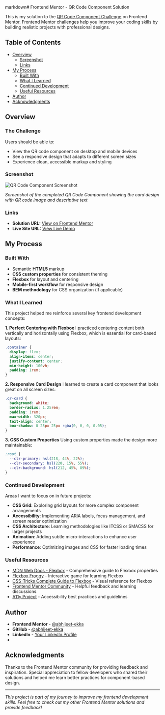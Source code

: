 markdown# Frontend Mentor - QR Code Component Solution

This is my solution to the [QR Code Component Challenge](https://www.frontendmentor.io/challenges/qr-code-component-iux_sIO_H) on Frontend Mentor. Frontend Mentor challenges help you improve your coding skills by building realistic projects with professional designs.

## Table of Contents

- [Overview](#overview)
  - [Screenshot](#screenshot)
  - [Links](#links)
- [My Process](#my-process)
  - [Built With](#built-with)
  - [What I Learned](#what-i-learned)
  - [Continued Development](#continued-development)
  - [Useful Resources](#useful-resources)
- [Author](#author)
- [Acknowledgments](#acknowledgments)

## Overview

### The Challenge

Users should be able to:

- View the QR code component on desktop and mobile devices
- See a responsive design that adapts to different screen sizes
- Experience clean, accessible markup and styling

### Screenshot

![QR Code Component Screenshot](./screenshot.jpg)

*Screenshot of the completed QR Code Component showing the card design with QR code image and descriptive text*

### Links

- **Solution URL:** [View on Frontend Mentor](https://www.frontendmentor.io/solutions/qr-code-component-abhijeet-ekka)
- **Live Site URL:** [View Live Demo](https://your-live-site-url.com)

## My Process

### Built With

- Semantic **HTML5** markup
- **CSS custom properties** for consistent theming
- **Flexbox** for layout and centering
- **Mobile-first workflow** for responsive design
- **BEM methodology** for CSS organization (if applicable)

### What I Learned

This project helped me reinforce several key frontend development concepts:

**1. Perfect Centering with Flexbox**
I practiced centering content both vertically and horizontally using Flexbox, which is essential for card-based layouts:

```css
.container {
  display: flex;
  align-items: center;
  justify-content: center;
  min-height: 100vh;
  padding: 1rem;
}
```

**2. Responsive Card Design**
I learned to create a card component that looks great on all screen sizes:

```css
.qr-card {
  background: white;
  border-radius: 1.25rem;
  padding: 1rem;
  max-width: 320px;
  text-align: center;
  box-shadow: 0 25px 25px rgba(0, 0, 0, 0.05);
}
```

**3. CSS Custom Properties**
Using custom properties made the design more maintainable:

```css
:root {
  --clr-primary: hsl(218, 44%, 22%);
  --clr-secondary: hsl(220, 15%, 55%);
  --clr-background: hsl(212, 45%, 89%);
}
```

### Continued Development

Areas I want to focus on in future projects:

- **CSS Grid**: Exploring grid layouts for more complex component arrangements
- **Accessibility**: Implementing ARIA labels, focus management, and screen reader optimization
- **CSS Architecture**: Learning methodologies like ITCSS or SMACSS for larger projects
- **Animation**: Adding subtle micro-interactions to enhance user experience
- **Performance**: Optimizing images and CSS for faster loading times

### Useful Resources

- [MDN Web Docs - Flexbox](https://developer.mozilla.org/en-US/docs/Web/CSS/CSS_Flexible_Box_Layout) - Comprehensive guide to Flexbox properties
- [Flexbox Froggy](https://flexboxfroggy.com/) - Interactive game for learning Flexbox
- [CSS-Tricks Complete Guide to Flexbox](https://css-tricks.com/snippets/css/a-guide-to-flexbox/) - Visual reference for Flexbox
- [Frontend Mentor Community](https://www.frontendmentor.io/community) - Helpful feedback and learning discussions
- [A11y Project](https://www.a11yproject.com/) - Accessibility best practices and guidelines

## Author

- **Frontend Mentor** - [@abhijeet-ekka](https://www.frontendmentor.io/profile/abhijeet-ekka)
- **GitHub** - [@abhijeet-ekka](https://github.com/abhijeet-ekka)
- **LinkedIn** - [Your LinkedIn Profile](https://linkedin.com/in/abhjeetekka) 
-

## Acknowledgments

Thanks to the Frontend Mentor community for providing feedback and inspiration. Special appreciation to fellow developers who shared their solutions and helped me learn better practices for component-based design.

---

*This project is part of my journey to improve my frontend development skills. Feel free to check out my other Frontend Mentor solutions and provide feedback!*